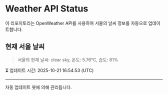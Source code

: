 
# Weather API Status

이 리포지토리는 OpenWeather API를 사용하여 서울의 날씨 정보를 자동으로 업데이트합니다.

## 현재 서울 날씨
> 서울의 현재 날씨: clear sky, 온도: 5.76°C, 습도: 81%

⏳ 업데이트 시간: 2025-10-21 16:54:53 (UTC)

---
자동 업데이트 봇에 의해 관리됩니다.
